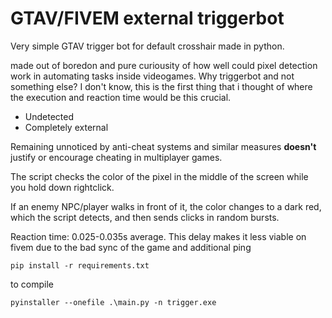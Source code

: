 # GTAV/FIVEM external triggerbot

Very simple GTAV trigger bot for default crosshair made in python.

made out of boredon and pure curiousity of how well could pixel detection work in automating tasks inside videogames.
Why triggerbot and not something else? I don't know, this is the first thing that i thought of where the execution and reaction time would be this crucial.


- Undetected
- Completely external

  
Remaining unnoticed by anti-cheat systems and similar measures **doesn't** justify or encourage cheating in multiplayer games.

  The script checks the color of the pixel in the middle of the screen while you hold down rightclick.

  If an enemy NPC/player walks in front of it, the color changes to a dark red, which the script detects, and then sends clicks in random bursts.

  Reaction time: 0.025-0.035s average.  This delay makes it less viable on fivem due to the bad sync of the game and additional ping

```
pip install -r requirements.txt
```

to compile
```
pyinstaller --onefile .\main.py -n trigger.exe
```

